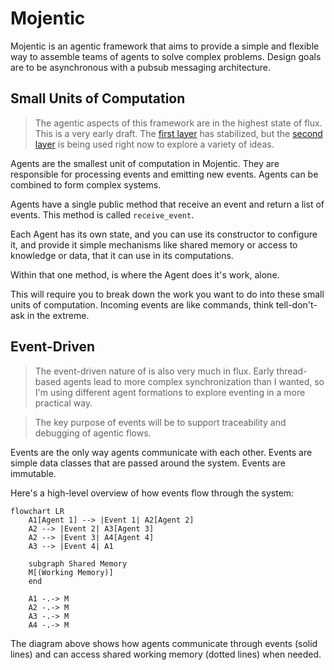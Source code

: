 # Mojentic

Mojentic is an agentic framework that aims to provide a simple and flexible way to assemble teams of agents to solve
complex problems. Design goals are to be asynchronous with a pubsub messaging architecture.

## Small Units of Computation

> The agentic aspects of this framework are in the highest state of flux. This is a very early draft. The [first layer](api_1.md)
> has stabilized, but the [second layer](api_2.md) is being used right now to explore a variety of ideas.

Agents are the smallest unit of computation in Mojentic. They are responsible for processing events and emitting new
events. Agents can be combined to form complex systems.

Agents have a single public method that receive an event and return a list of events. This method is called
`receive_event`.

Each Agent has its own state, and you can use its constructor to configure it, and provide it simple mechanisms like
shared memory or access to knowledge or data, that it can use in its computations.

Within that one method, is where the Agent does it's work, alone.

This will require you to break down the work you want to do into these small units of computation. Incoming events are
like commands, think tell-don't-ask in the extreme.

## Event-Driven

> The event-driven nature of is also very much in flux. Early thread-based agents lead to more complex synchronization
> than I wanted, so I'm using different agent formations to explore eventing in a more practical way.

> The key purpose of events will be to support traceability and debugging of agentic flows.

Events are the only way agents communicate with each other. Events are simple data classes that are passed around the
system. Events are immutable.

Here's a high-level overview of how events flow through the system:

```mermaid
flowchart LR
    A1[Agent 1] --> |Event 1| A2[Agent 2]
    A2 --> |Event 2| A3[Agent 3]
    A2 --> |Event 3| A4[Agent 4]
    A3 --> |Event 4| A1

    subgraph Shared Memory
    M[(Working Memory)]
    end

    A1 -.-> M
    A2 -.-> M
    A3 -.-> M
    A4 -.-> M
```

The diagram above shows how agents communicate through events (solid lines) and can access shared working memory (dotted lines) when needed.
